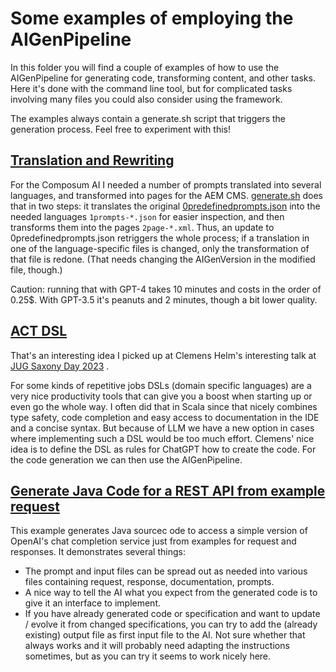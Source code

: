 # Some examples of employing the AIGenPipeline

In this folder you will find a couple of examples of how to use the AIGenPipeline for generating code, transforming 
content, and other tasks. Here it's done with the command line tool, but for complicated tasks involving many files
you could also consider using the framework.

The examples always contain a generate.sh script that triggers the generation process. Feel free to experiment with 
this!

## [Translation and Rewriting](translationAndTransformation/)

For the Composum AI I needed a number of prompts translated into several languages, and transformed into pages for 
the AEM CMS. [generate.sh](translationAndTransformation/generate.sh) does that in two steps: it translates the
original [0predefinedprompts.json](translationAndTransformation/0predefinedprompts.json) into the needed languages
`1prompts-*.json` for easier inspection, and then transforms them into the pages `2page-*.xml`. Thus, an update to 
0predefinedprompts.json retriggers the whole process; if a translation in one of the language-specific files is 
changed, only the transformation of that file is redone. (That needs changing the AIGenVersion in the modified file,
though.)

Caution: running that with GPT-4 takes 10 minutes and costs in the order of 0.25$. With GPT-3.5 it's peanuts and 2
minutes, though a bit lower quality.

## [ACT DSL](actDSL)

That's an interesting idea I picked up at Clemens Helm's interesting talk at
[JUG Saxony Day 2023](https://jugsaxony.org/timeline/2023/9/29/JSD2023) .

For some kinds of repetitive jobs DSLs (domain specific languages) are a very nice productivity tools that can
give you a boost when starting up or even go the whole way. I often did that in Scala since that nicely combines
type safety, code completion and easy access to documentation in the IDE and a concise syntax. But because of LLM
we have a new option in cases where implementing such a DSL would be too much effort. Clemens' nice idea is to define 
the DSL as rules for ChatGPT how to create the code. For the code generation we can then use the AIGenPipeline.

## [Generate Java Code for a REST API from example request](requesttocode/)

This example generates Java sourcec ode to access a simple version of OpenAI's chat completion service just from 
examples for request and responses. It demonstrates several things:

- The prompt and input files can be spread out as needed into various files containing request, response, 
  documentation, prompts.
- A nice way to tell the AI what you expect from the generated code is to give it an interface to implement.
- If you have already generated code or specification and want to update / evolve it from changed specifications, you 
  can try to add the (already existing) output file as first input file to the AI. Not sure whether that always 
  works and it will probably need adapting the instructions sometimes, but as you can try it seems to work nicely here.
